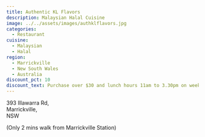 ```yaml
---
title: Authentic KL Flavors
description: Malaysian Halal Cuisine
image: ../../assets/images/authklflavors.jpg
categories:
  - Restaurant
cuisine:
  - Malaysian
  - Halal
region:
  - Marrickville
  - New South Wales
  - Australia
discount_pct: 10
discount_text: Purchase over $30 and lunch hours 11am to 3.30pm on weekdays only
---
```

393 Illawarra Rd,\
Marrickville,\
NSW

(Only 2 mins walk from Marrickville Station)

